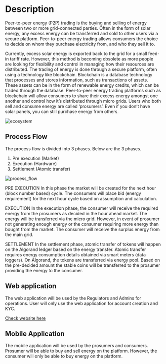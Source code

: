 # Description
Peer-to-peer energy (P2P) trading is the buying and selling of energy between two or more grid-connected parties. Often in the form of solar energy, any excess energy can be transferred and sold to other users via a secure platform. Peer-to-peer energy trading allows consumers the choice to decide on whom they purchase electricity from, and who they sell it to.

Currently, excess solar energy is exported back to the grid for a small feed-in tariff rate. However, this method is becoming obsolete as more people are looking for flexibility and control in managing how their resources are distributed. The trading of energy is done through a secure platform, often using a technology like
blockchain. Blockchain is a database technology that processes and stores information, such as transactions of assets. These assets can be in the form of renewable energy credits, which can be traded through the database. Peer-to-peer energy trading platforms such as blockchain will allow consumers to share their excess energy amongst one another and control how it’s distributed through micro grids. Users who both sell and consume energy are called ‘prosumers’. Even if you don’t have solar panels, you can still purchase energy from others.

![ecosystem](https://user-images.githubusercontent.com/87982183/211116527-09eb914a-bb08-40cd-9f3d-1b1a9d38a9ae.jpg)




## Process Flow
The process flow is divided into 3 phases. Below are the 3 phases.
1. Pre execution (Market)
2. Execution (Hardware)
3. Settlement (Atomic transfer)

![process_flow](https://user-images.githubusercontent.com/87982183/211114567-82578cb5-7ecb-4180-ade5-517d26156753.png)

PRE EXECUTION
In this phase the market will be created for the next hour (block number based) cycle. The consumers will place bid (energy requirement) for the next hour cycle based on assumption and calculation.

EXECUTION
In the execution phase, the consumer will receive the required energy from the prosumers as decided in the hour ahead market. The energy will be transferred via the micro grid. However, in event of prosumer not generating enough energy or the consumer requiring more energy than bought from the market. The consumer will receive the surplus energy from the main grid.

SETTLEMENT
In the settlement phase, atomic transfer of tokens will happen on the Algorand ledger based on the energy transfer. Atomic transfer requires energy consumption details obtained via smart meters (data loggers). On Algorand, the tokens are transferred via energy pool. Based on the pre-decided amount the stable coins will be transferred to the prosumer providing the energy to the consumer. 

## Web application

The web application will be used by the Regulators and Admins for operations. User will only use the web application for account creation and KYC. 

[Check website here](https://poweralgo.netlify.app/index.html)


## Mobile Application

The mobile application will be used by the prosumers and consumers. Prosumer will be able to buy and sell energy on the platform. However, the consumer will only be able to buy energy on the platform. 
